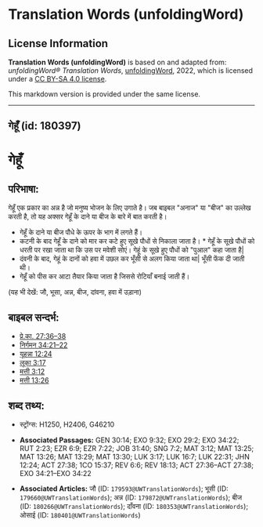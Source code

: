 # Translation Words (unfoldingWord)

## License Information

**Translation Words (unfoldingWord)** is based on and adapted from: _unfoldingWord® Translation Words_, [unfoldingWord](https://unfoldingword.org/utw), 2022, which is licensed under a [CC BY-SA 4.0 license](https://creativecommons.org/licenses/by-sa/4.0/legalcode.en).

This markdown version is provided under the same license.



--------------------------------

## गेहूँ (id: 180397)

गेहूँ
=====

परिभाषा:
--------

गेहूँ एक प्रकार का अन्न है जो मनुष्य भोजन के लिए उगाते है। जब बाइबल "अनाज" या "बीज" का उल्लेख करती है, तो यह अक्सर गेहूँ के दाने या बीज के बारे में बात करती है।

* गेहूँ के दाने या बीज पौधे के ऊपर के भाग में लगते हैं।
* कटनी के बाद गेहूँ के दाने को मार कर कटे हुए सूखे पौधों से निकाला जाता है। \* गेहूँ के सूखे पौधों को धरती पर रखा जाता था कि उस पर मवेशी सोएं। गेहूं के सूखे हुए पौधों को "पुआल" कहा जाता है\|
* दंवनी के बाद, गेहूं के दानों को हवा में उछल कर भूँसी से अलग किया जाता था\| भूँसी फेंक दी जाती थी।
* गेहूँ को पीस कर आटा तैयार किया जाता है जिससे रोटियाँ बनाई जाती हैं।

(यह भी देखें: जौ, भूसा, अन्न, बीज, दांवना, हवा में उड़ाना)

बाइबल सन्दर्भ:
--------------

* [प्रे.का. 27:36–38](https://ref.ly/Acts27:36-Acts27:38)
* [निर्गमन 34:21–22](https://ref.ly/Exod34:21-Exod34:22)
* [यूहन्ना 12:24](https://ref.ly/John12:24)
* [लूका 3:17](https://ref.ly/Luke3:17)
* [मत्ती 3:12](https://ref.ly/Matt3:12)
* [मत्ती 13:26](https://ref.ly/Matt13:26)

शब्द तथ्य:
----------

* स्ट्रोंग्स: H1250, H2406, G46210

* **Associated Passages:** GEN 30:14; EXO 9:32; EXO 29:2; EXO 34:22; RUT 2:23; EZR 6:9; EZR 7:22; JOB 31:40; SNG 7:2; MAT 3:12; MAT 13:25; MAT 13:26; MAT 13:29; MAT 13:30; LUK 3:17; LUK 16:7; LUK 22:31; JHN 12:24; ACT 27:38; 1CO 15:37; REV 6:6; REV 18:13; ACT 27:36–ACT 27:38; EXO 34:21–EXO 34:22
* **Associated Articles:** जौ (ID: `179593@UWTranslationWords`); भूसी (ID: `179660@UWTranslationWords`); अन्न (ID: `179872@UWTranslationWords`); बीज (ID: `180266@UWTranslationWords`); दाँवना (ID: `180353@UWTranslationWords`); ओसाई (ID: `180401@UWTranslationWords`)

